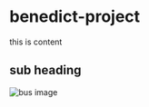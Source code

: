 # benedict-project
this is content 
## sub heading
![bus image](https://user-images.githubusercontent.com/64036703/126782469-9fd1a91c-26cf-41cc-bba7-1f6923638af1.gif)
